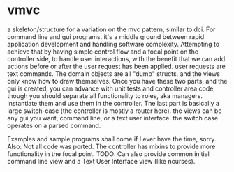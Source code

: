# vmvc
a skeleton/structure for a variation on the mvc pattern, similar to dci. For command line and gui programs. it's a middle ground between rapid application development and handling software complexity.
Attempting to achieve that by having simple control flow and a focal point on the controller side, to handle user interactions, with the benefit that we can add actions before or after the user request has been applied. user requests are text commands. The domain objects are all \"dumb\" structs, and the views only know how to draw themselves. Once you have these two parts, and the gui is created, you can advance with unit tests and controller area code, though you should separate all functionality to roles, aka managers. instantiate them and use them in the controller. The last part is basically a large switch-case (the controller is mostly a router here). the views can be any gui you want, command line, or a text user interface. the switch case operates on a parsed command.

Examples and sample programs shall come if I ever have the time, sorry.
Also: Not all code was ported. The controller has mixins to provide more functionality in the focal point. TODO: Can also provide common initial command line view and a Text User Interface view (like ncurses).
